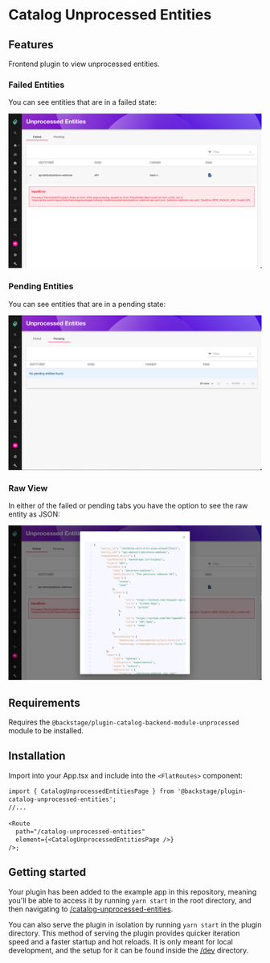 # Catalog Unprocessed Entities

## Features

Frontend plugin to view unprocessed entities.

### Failed Entities

You can see entities that are in a failed state:

![Example of failed entities tab](./docs/catalog-unprocessed-entities-failed.png)

### Pending Entities

You can see entities that are in a pending state:

![Example of pending entities tab](./docs/catalog-unprocessed-entities-pending.png)

### Raw View

In either of the failed or pending tabs you have the option to see the raw entity as JSON:

![Example of raw entity](./docs/catalog-unprocessed-entities-raw.png)

## Requirements

Requires the `@backstage/plugin-catalog-backend-module-unprocessed` module to be installed.

## Installation

Import into your App.tsx and include into the `<FlatRoutes>` component:

```tsx
import { CatalogUnprocessedEntitiesPage } from '@backstage/plugin-catalog-unprocessed-entities';
//...

<Route
  path="/catalog-unprocessed-entities"
  element={<CatalogUnprocessedEntitiesPage />}
/>;
```

## Getting started

Your plugin has been added to the example app in this repository, meaning you'll be able to access it by running `yarn start` in the root directory, and then navigating to [/catalog-unprocessed-entities](http://localhost:3000/catalog-unprocessed-entities).

You can also serve the plugin in isolation by running `yarn start` in the plugin directory.
This method of serving the plugin provides quicker iteration speed and a faster startup and hot reloads.
It is only meant for local development, and the setup for it can be found inside the [/dev](./dev) directory.
